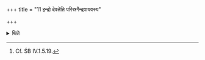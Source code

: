 +++
title = "11 इन्द्रो देवतेति परिस्रगैन्द्रवायवस्य"

+++

<details><summary>थिते</summary>

11. with indro devatā... a cup with a garland (inscribed) round it for Indra-Vāyu; with br̥haspati devatā... a cup with a mark of the proturberance on the neck of a goat (inscribed on it) for Mitra-varuṇa; with aśvinau devatā... a two edged cup for Aśvinau[^4] to the west of these in straight line,

[^4]: Cf. ŚB IV.1.5.19.   
</details>
